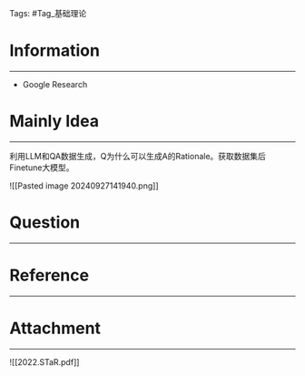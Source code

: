 Tags: #Tag_基础理论 
# Information
---
- Google Research

# Mainly Idea
---
利用LLM和QA数据生成，Q为什么可以生成A的Rationale。获取数据集后Finetune大模型。

![[Pasted image 20240927141940.png]]
# Question
---


# Reference
---


# Attachment
---
![[2022.STaR.pdf]]